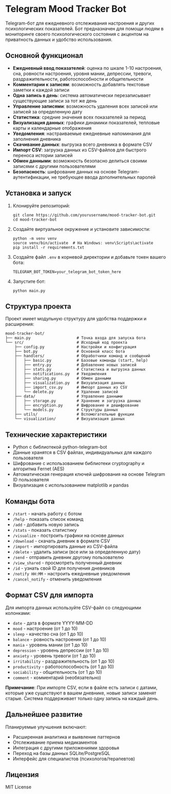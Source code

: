 # Telegram Mood Tracker Bot

Telegram-бот для ежедневного отслеживания настроения и других психологических показателей. Бот предназначен для помощи людям в мониторинге своего психологического состояния с акцентом на приватность данных и удобство использования.

## Основной функционал

- **Ежедневный ввод показателей**: оценка по шкале 1-10 настроения, сна, ровности настроения, уровня мании, депрессии, тревоги, раздражительности, работоспособности и общительности
- **Комментарии к записям**: возможность добавлять текстовые заметки к каждой записи
- **Одна запись в день**: система автоматически перезаписывает существующие записи за тот же день
- **Управление записями**: возможность удаления всех записей или записей за определенную дату
- **Статистика**: средние значения всех показателей за период
- **Визуализация данных**: графики динамики показателей, тепловые карты и календарные отображения
- **Уведомления**: настраиваемые ежедневные напоминания для заполнения дневника
- **Скачивание данных**: выгрузка всего дневника в формате CSV
- **Импорт CSV**: загрузка данных из CSV-файлов для быстрого переноса истории записей
- **Обмен данными**: возможность безопасно делиться своими записями с другими пользователями
- **Безопасность**: шифрование данных на основе Telegram-аутентификации, не требующее ввода дополнительных паролей

## Установка и запуск

1. Клонируйте репозиторий:
   ```
   git clone https://github.com/yourusername/mood-tracker-bot.git
   cd mood-tracker-bot
   ```

2. Создайте виртуальное окружение и установите зависимости:
   ```
   python -m venv venv
   source venv/bin/activate  # На Windows: venv\Scripts\activate
   pip install -r requirements.txt
   ```

3. Создайте файл `.env` в корневой директории и добавьте токен вашего бота:
   ```
   TELEGRAM_BOT_TOKEN=your_telegram_bot_token_here
   ```

4. Запустите бот:
   ```
   python main.py
   ```

## Структура проекта

Проект имеет модульную структуру для удобства поддержки и расширения:

```
mood-tracker-bot/
├── main.py                    # Точка входа для запуска бота
└── src/                       # Исходный код проекта
    ├── config.py              # Настройки и конфигурация
    ├── bot.py                 # Основной класс бота
    ├── handlers/              # Обработчики команд и сообщений
    │   ├── basic.py           # Базовые команды (start, help)
    │   ├── entry.py           # Добавление новых записей
    │   ├── stats.py           # Статистика и выгрузка данных
    │   ├── notifications.py   # Уведомления
    │   ├── sharing.py         # Обмен данными
    │   ├── visualization.py   # Визуализация данных
    │   ├── import_csv.py      # Импорт данных из CSV
    │   └── delete.py          # Удаление записей
    ├── data/                  # Управление данными
    │   ├── storage.py         # Хранение и загрузка данных
    │   ├── encryption.py      # Шифрование и дешифрование
    │   └── models.py          # Структуры данных
    ├── utils/                 # Вспомогательные функции
    └── visualization/         # Визуализация данных
```

## Технические характеристики

- Python с библиотекой python-telegram-bot
- Данные хранятся в CSV файлах, индивидуальных для каждого пользователя
- Шифрование с использованием библиотеки cryptography и алгоритма Fernet (AES)
- Автоматическая генерация ключей шифрования на основе Telegram ID пользователя
- Визуализация с использованием matplotlib и pandas

## Команды бота

- `/start` - начать работу с ботом
- `/help` - показать список команд
- `/add` - добавить новую запись
- `/stats` - показать статистику
- `/visualize` - построить графики на основе данных
- `/download` - скачать дневник в формате CSV
- `/import` - импортировать данные из CSV-файла
- `/delete` - удалить записи (все или за определенную дату)
- `/send` - отправить дневник другому пользователю
- `/view_shared` - просмотреть полученный дневник
- `/id` - узнать свой ID для получения дневников
- `/notify HH:MM` - настроить ежедневные уведомления
- `/cancel_notify` - отменить уведомления

## Формат CSV для импорта

Для импорта данных используйте CSV-файл со следующими колонками:
- `date` - дата в формате YYYY-MM-DD
- `mood` - настроение (от 1 до 10)
- `sleep` - качество сна (от 1 до 10)
- `balance` - ровность настроения (от 1 до 10)
- `mania` - уровень мании (от 1 до 10)
- `depression` - уровень депрессии (от 1 до 10)
- `anxiety` - уровень тревоги (от 1 до 10)
- `irritability` - раздражительность (от 1 до 10)
- `productivity` - работоспособность (от 1 до 10)
- `sociability` - общительность (от 1 до 10)
- `comment` - комментарий (необязательно)

**Примечание**: При импорте CSV, если в файле есть записи с датами, которые уже существуют в вашем дневнике, новые записи заменят старые. Система поддерживает только одну запись на каждый день.

## Дальнейшее развитие

Планируемые улучшения включают:
- Расширенная аналитика и выявление паттернов
- Отслеживание приема медикаментов
- Интеграция с другими приложениями здоровья
- Переход на базы данных SQLite/PostgreSQL
- Интерфейс для специалистов (психологов/терапевтов)

## Лицензия

MIT License